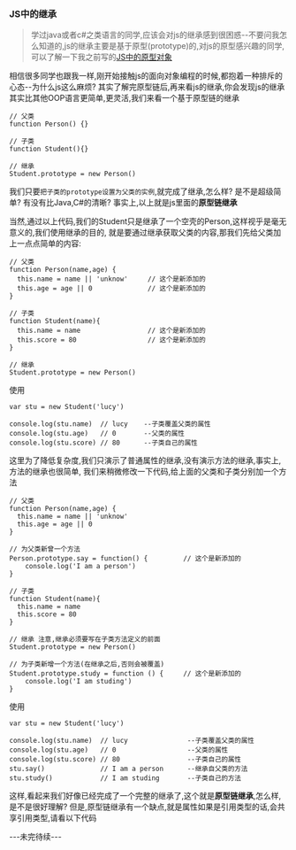 ### JS中的继承

> 学过java或者c#之类语言的同学,应该会对js的继承感到很困惑--不要问我怎么知道的,js的继承主要是基于原型(prototype)的,对js的原型感兴趣的同学,
可以了解一下我之前写的[JS中的原型对象](https://github.com/noahlam/articles/blob/master/JS%E4%B8%AD%E7%9A%84%E5%8E%9F%E5%9E%8B%E5%AF%B9%E8%B1%A1.md)

相信很多同学也跟我一样,刚开始接触js的面向对象编程的时候,都抱着一种排斥的心态--为什么js这么麻烦?
其实了解完原型链后,再来看js的继承,你会发现js的继承其实比其他OOP语言更简单,更灵活,我们来看一个基于原型链的继承

    // 父类
    function Person() {}

    // 子类
    function Student(){}

    // 继承
    Student.prototype = new Person()

我们只要`把子类的prototype设置为父类的实例`,就完成了继承,怎么样? 是不是超级简单? 有没有比Java,C#的清晰?
事实上,以上就是js里面的**原型链继承**

当然,通过以上代码,我们的Student只是继承了一个空壳的Person,这样视乎是毫无意义的,我们使用继承的目的,
就是要通过继承获取父类的内容,那我们先给父类加上一点点简单的内容:

    // 父类
    function Person(name,age) {
      this.name = name || 'unknow'     // 这个是新添加的
      this.age = age || 0              // 这个是新添加的
    }

    // 子类
    function Student(name){
      this.name = name                 // 这个是新添加的
      this.score = 80                  // 这个是新添加的
    }

    // 继承
    Student.prototype = new Person()

使用

    var stu = new Student('lucy')

    console.log(stu.name)  // lucy    --子类覆盖父类的属性
    console.log(stu.age)   // 0       --父类的属性
    console.log(stu.score) // 80      --子类自己的属性

这里为了降低复杂度,我们只演示了普通属性的继承,没有演示方法的继承,事实上,方法的继承也很简单,
我们来稍微修改一下代码,给上面的父类和子类分别加一个方法

    // 父类
    function Person(name,age) {
      this.name = name || 'unknow'
      this.age = age || 0
    }

    // 为父类新曾一个方法
    Person.prototype.say = function() {         // 这个是新添加的
        console.log('I am a person')
    }

    // 子类
    function Student(name){
      this.name = name
      this.score = 80
    }

    // 继承 注意,继承必须要写在子类方法定义的前面
    Student.prototype = new Person()

    // 为子类新增一个方法(在继承之后,否则会被覆盖)
    Student.prototype.study = function () {     // 这个是新添加的
        console.log('I am studing')
    }

使用

    var stu = new Student('lucy')

    console.log(stu.name)  // lucy               --子类覆盖父类的属性
    console.log(stu.age)   // 0                  --父类的属性
    console.log(stu.score) // 80                 --子类自己的属性
    stu.say()              // I am a person      --继承自父类的方法
    stu.study()            // I am studing       --子类自己的方法

这样,看起来我们好像已经完成了一个完整的继承了,这个就是**原型链继承**,怎么样,是不是很好理解?
但是,原型链继承有一个缺点,就是属性如果是引用类型的话,会共享引用类型,请看以下代码

---未完待续---